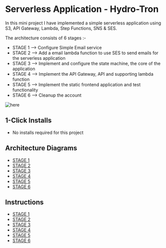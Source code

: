 # Serverless Application - Hydro-Tron
In this mini project I have implemented a simple serverless application using S3, API Gateway, Lambda, Step Functions, SNS & SES.

The architecture consists of 6 stages :-

* STAGE 1 --> Configure Simple Email service <br />
* STAGE 2 --> Add a email lambda function to use SES to send emails for the serverless application <br />
* STAGE 3 --> Implement and configure the state machine, the core of the application <br />
* STAGE 4 --> Implement the API Gateway, API and supporting lambda function <br />
* STAGE 5 --> Implement the static frontend application and test functionality <br />
* STAGE 6 --> Cleanup the account<br />



![here](images/ARCHITECTURE.jpg)



## 1-Click Installs
- No installs required for this project

## Architecture Diagrams
* [STAGE 1](images/ARCHITECTURE-STAGE1.png)<br />
* [STAGE 2](images/ARCHITECTURE-STAGE2.png)<br />
* [STAGE 3](images/ARCHITECTURE-STAGE3.png)<br />
* [STAGE 4](images/ARCHITECTURE-STAGE4.png)<br />
* [STAGE 5](images/ARCHITECTURE-STAGE5.png)<br />
* [STAGE 6](images/ARCHITECTURE-STAGE6-ENDSTATE.png)<br />

## Instructions
* [STAGE 1](LAB_INSTRUCTIONS/STAGE1%20-%20Configure%20SES.md)<br />
* [STAGE 2](LAB_INSTRUCTIONS/STAGE2%20-%20ConfigureEmail_reminder_lambda.md)<br />
* [STAGE 3](LAB_INSTRUCTIONS/STAGE3%20-%20Implement%20and%20Configure%20State%20Machine.md)<br />
* [STAGE 4](LAB_INSTRUCTIONS/STAGE4%20-%20API%20Gateway%20and%20Application%20Lambda.md)<br />
* [STAGE 5](LAB_INSTRUCTIONS/STAGE5%20-%20Serverless%20Application%20Frontend.md)<br />
* [STAGE 6](LAB_INSTRUCTIONS/STAGE6%20-%20Cleanup.md)<br />
